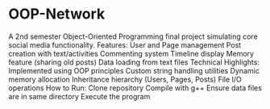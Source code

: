 # OOP-Network
A 2nd semester Object-Oriented Programming final project simulating core social media functionality.
Features:
User and Page management
Post creation with text/activities
Commenting system
Timeline display
Memory feature (sharing old posts)
Data loading from text files
Technical Highlights:
Implemented using OOP principles
Custom string handling utilities
Dynamic memory allocation
Inheritance hierarchy (Users, Pages, Posts)
File I/O operations
How to Run:
Clone repository
Compile with g++
Ensure data files are in same directory
Execute the program
